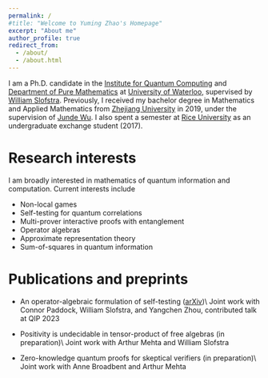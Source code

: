 ```yaml
---
permalink: /
#title: "Welcome to Yuming Zhao's Homepage"
excerpt: "About me"
author_profile: true
redirect_from: 
  - /about/
  - /about.html
---
```


I am a Ph.D. candidate in the [Institute for Quantum Computing](https://uwaterloo.ca/institute-for-quantum-computing/) and [Department of Pure Mathematics](https://uwaterloo.ca/pure-mathematics/) at [University of Waterloo](https://uwaterloo.ca/), supervised by [William Slofstra](http://elliptic.space/). Previously, I received my bachelor degree in Mathematics and Applied Mathematics from [Zhejiang University](https://www.zju.edu.cn/english/) in 2019, under the supervision of [Junde Wu](https://person.zju.edu.cn/en/wujunde). I also spent a semester at [Rice University](https://www.rice.edu/) as an undergraduate exchange student (2017).


Research interests
======
I am broadly interested in mathematics of quantum information and computation. Current interests include
- Non-local games
- Self-testing for quantum correlations
- Multi-prover interactive proofs with entanglement
- Operator algebras
- Approximate representation theory
- Sum-of-squares in quantum information


Publications and preprints
======
- An operator-algebraic formulation of self-testing ([arXiv](https://arxiv.org/abs/2301.11291))\\
    Joint work with Connor Paddock, William Slofstra, and Yangchen Zhou, contributed talk at QIP 2023

- Positivity is undecidable in tensor-product of free algebras (in preparation)\\
    Joint work with Arthur Mehta and William Slofstra

- Zero-knowledge quantum proofs for skeptical verifiers (in preparation)\\
    Joint work with Anne Broadbent and Arthur Mehta    
  


